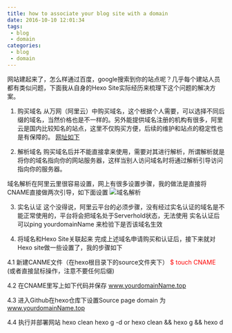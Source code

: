 ```yaml
---
title: how to associate your blog site with a domain
date: 2016-10-10 12:01:34
tags:
 - blog
 - domain
categories:
 - blog
 - domain
---
```


网站建起来了，怎么样通过百度，google搜索到你的站点呢？几乎每个建站人员都有类似问题，下面我从自身的Hexo Site实际经历来梳理下这个问题的解决方案。

1. 购买域名
从万网（阿里云）中购买域名，这个根据个人需要，可以选择不同后缀的域名，当然价格也是不一样的。另外能提供域名注册的机构有很多，阿里云是国内比较知名的站点，这里不仅购买方便，后续的维护和站点的稳定性也是有保障的。
[网址如下](https://www.aliyun.com/?utm_content=se_1000301881)

2. 解析域名
购买域名后并不能直接拿来使用，需要对其进行解析，所谓解析就是将你的域名指向你的网站服务器，这样当别人访问域名时将通过解析引导访问指向你的服务器。

 域名解析在阿里云里很容易设置，网上有很多设置步骤，我的做法是直接将CNAME直接做两次引导，如下面设置
![域名解析](/images/domainAnalysis.PNG)

3. 实名认证
这个没得说，阿里云平台的必须步骤，没有经过实名认证的域名是不能正常使用的，平台将会把域名处于Serverhold状态，无法使用
实名认证后可以ping yourdomainName 来检验下是否该域名生效

4. 将域名和Hexo Site关联起来
完成上述域名申请购买和认证后，接下来就对Hexo site做一些设置了，我的步骤如下

 4.1 新建CANME文件（在hexo根目录下的source文件夹下）
  <font color="red">$ touch CNAME </font> (或者直接鼠标操作，注意不要任何后缀)

 4.2 在CNAME里写上如下代码并保存
  www.yourdomainName.top

 4.3 进入Github在hexo仓库下设置Source page domain 为
  www.yourdomainName.top

 4.4 执行并部署网站
  hexo clean
  hexo g -d
  or
  hexo clean && hexo g && hexo d
